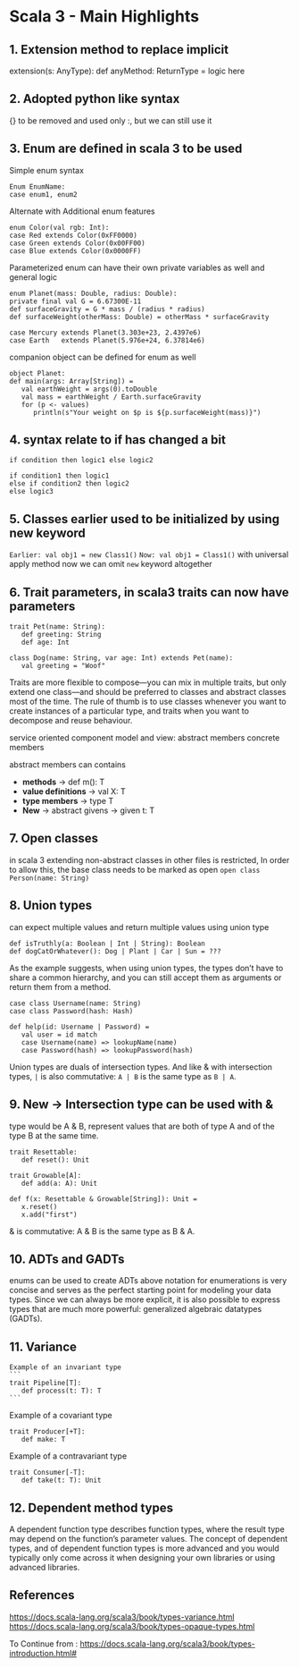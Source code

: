 # Scala 3 - Main Highlights

## 1. Extension method to replace implicit
   extension(s: AnyType):
   def anyMethod: ReturnType = logic here

## 2. Adopted python like syntax
   {} to be removed and used only :, but we can still use it

## 3. Enum are defined in scala 3 to be used
   Simple enum syntax
   ```
   Enum EnumName:
   case enum1, enum2
   ```

   Alternate with Additional enum features
   ```
   enum Color(val rgb: Int):
   case Red extends Color(0xFF0000)
   case Green extends Color(0x00FF00)
   case Blue extends Color(0x0000FF)
   ```
   
   Parameterized enum can have their own private variables as well and general logic
   ```
   enum Planet(mass: Double, radius: Double):
   private final val G = 6.67300E-11
   def surfaceGravity = G * mass / (radius * radius)
   def surfaceWeight(otherMass: Double) = otherMass * surfaceGravity

   case Mercury extends Planet(3.303e+23, 2.4397e6)
   case Earth   extends Planet(5.976e+24, 6.37814e6)
   ```

   companion object can be defined for enum as well
   ```
   object Planet:
   def main(args: Array[String]) =
      val earthWeight = args(0).toDouble
      val mass = earthWeight / Earth.surfaceGravity
      for (p <- values)
         println(s"Your weight on $p is ${p.surfaceWeight(mass)}")
   ```

## 4. syntax relate to if has changed a bit
   `if condition then logic1 else logic2`
   ```
   if condition1 then logic1
   else if condition2 then logic2
   else logic3
   ```

## 5. Classes earlier used to be initialized by using new keyword
   `Earlier: val obj1 = new Class1()`
   `Now: val obj1 = Class1()`
   with universal apply method now we can omit `new` keyword altogether

## 6. Trait parameters, in scala3 traits can now have parameters
   ```
   trait Pet(name: String):
      def greeting: String
      def age: Int

   class Dog(name: String, var age: Int) extends Pet(name):
      val greeting = "Woof"
   ```

   Traits are more flexible to compose—you can mix in multiple traits,
   but only extend one class—and should be preferred to classes and abstract classes most of the time.
   The rule of thumb is to use classes whenever you want to create instances of a particular type,
   and traits when you want to decompose and reuse behaviour.

   service oriented component model and view:
   abstract members
   concrete members

   abstract members can contains
   - **methods** -> def m(): T
   - **value definitions** -> val X: T
   - **type members** -> type T
   - **New** -> abstract givens -> given t: T


## 7. Open classes
   in scala 3 extending non-abstract classes in other files is restricted,
   In order to allow this, the base class needs to be marked as open
   `open class Person(name: String)`

## 8. Union types
   can expect multiple values and return multiple values using union type
   ```
   def isTruthly(a: Boolean | Int | String): Boolean
   def dogCatOrWhatever(): Dog | Plant | Car | Sun = ???
   ```
   As the example suggests, when using union types, the types don’t have to share a common hierarchy,
   and you can still accept them as arguments or return them from a method.
   ```
   case class Username(name: String)
   case class Password(hash: Hash)

   def help(id: Username | Password) =
      val user = id match
      case Username(name) => lookupName(name)
      case Password(hash) => lookupPassword(hash)
   ```

   Union types are duals of intersection types. And like & with intersection types,
   `|` is also commutative: `A | B` is the same type as `B | A`.

## 9. New -> Intersection type can be used with &
   type would be A & B, represent values that are both of type A and of the type B at
   the same time.
   ```
   trait Resettable:
      def reset(): Unit
   
   trait Growable[A]:
      def add(a: A): Unit
   
   def f(x: Resettable & Growable[String]): Unit =
      x.reset()
      x.add("first")
   ```

   & is commutative: A & B is the same type as B & A.

## 10. ADTs and GADTs
   enums can be used to create ADTs
   above notation for enumerations is very concise and
   serves as the perfect starting point for modeling your data types.
   Since we can always be more explicit,
   it is also possible to express types that are much more powerful:
   generalized algebraic datatypes (GADTs).

## 11. Variance
    Example of an invariant type
    ```
    trait Pipeline[T]:
       def process(t: T): T
    ```

   Example of a covariant type
   ```
   trait Producer[+T]:
      def make: T
   ```

   Example of a contravariant type
   ```
   trait Consumer[-T]:
      def take(t: T): Unit
   ```

## 12. Dependent method types
   A dependent function type describes function types,
   where the result type may depend on the function’s parameter values.
   The concept of dependent types, and of dependent function types is more advanced and
   you would typically only come across it when designing your own libraries or using advanced libraries.

## References
https://docs.scala-lang.org/scala3/book/types-variance.html
https://docs.scala-lang.org/scala3/book/types-opaque-types.html

































To Continue from : https://docs.scala-lang.org/scala3/book/types-introduction.html#
